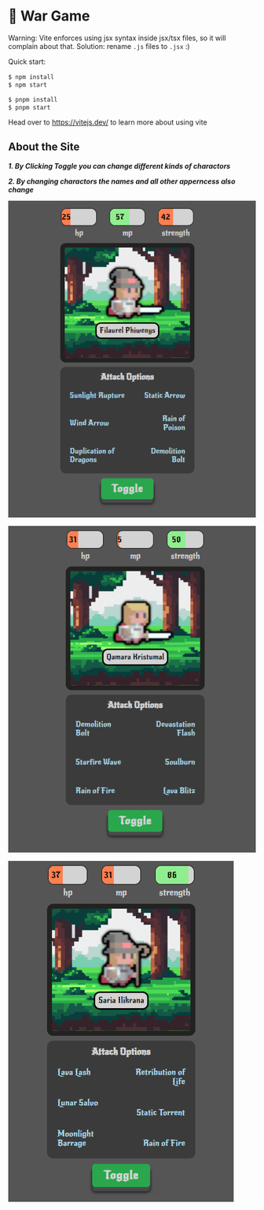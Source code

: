 # 🥷 War Game

Warning: Vite enforces using jsx syntax inside jsx/tsx files, so it will complain about that. Solution: rename `.js` files to `.jsx` :)

Quick start:

```
$ npm install
$ npm start

```

```
$ pnpm install
$ pnpm start

```

Head over to https://vitejs.dev/ to learn more about using vite

## About the Site

**_1. By Clicking Toggle you can change different kinds of charactors_**

**_2. By changing charactors the names and all other apperncess also change_**

![Alt text](./screenshots/charactor-1.png)

![Alt text](./screenshots/charactor-2.png)

![Alt text](./screenshots/charactor-3.png)
